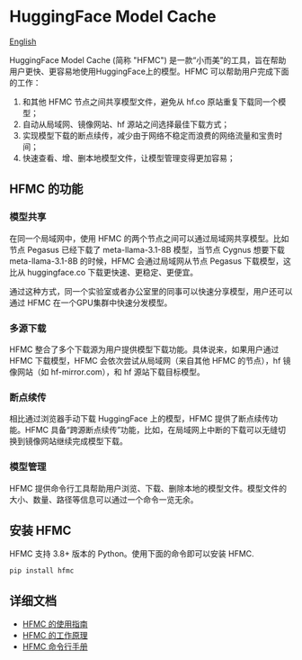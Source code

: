 
# HuggingFace Model Cache

[English](/README.md)

HuggingFace Model Cache (简称 "HFMC") 是一款“小而美”的工具，旨在帮助用户更快、更容易地使用HuggingFace上的模型。HFMC 可以帮助用户完成下面的工作：

1. 和其他 HFMC 节点之间共享模型文件，避免从 hf.co 原站重复下载同一个模型；
2. 自动从局域网、镜像网站、hf 源站之间选择最佳下载方式；
3. 实现模型下载的断点续传，减少由于网络不稳定而浪费的网络流量和宝贵时间；
4. 快速查看、增、删本地模型文件，让模型管理变得更加容易；

## HFMC 的功能

### 模型共享

在同一个局域网中，使用 HFMC 的两个节点之间可以通过局域网共享模型。比如节点 Pegasus 已经下载了 meta-llama-3.1-8B 模型，当节点 Cygnus 想要下载 meta-llama-3.1-8B 的时候，HFMC 会通过局域网从节点 Pegasus 下载模型，这比从 huggingface.co 下载更快速、更稳定、更便宜。

通过这种方式，同一个实验室或者办公室里的同事可以快速分享模型，用户还可以通过 HFMC 在一个GPU集群中快速分发模型。

### 多源下载

HFMC 整合了多个下载源为用户提供模型下载功能。具体说来，如果用户通过 HFMC 下载模型，HFMC 会依次尝试从局域网（来自其他 HFMC 的节点），hf 镜像网站（如 hf-mirror.com），和 hf 源站下载目标模型。

### 断点续传

相比通过浏览器手动下载 HuggingFace 上的模型，HFMC 提供了断点续传功能。HFMC 具备“跨源断点续传”功能，比如，在局域网上中断的下载可以无缝切换到镜像网站继续完成模型下载。

### 模型管理

HFMC 提供命令行工具帮助用户浏览、下载、删除本地的模型文件。模型文件的大小、数量、路径等信息可以通过一个命令一览无余。

## 安装 HFMC

HFMC 支持 3.8+ 版本的 Python。使用下面的命令即可以安装 HFMC.

    pip install hfmc

## 详细文档

- [HFMC 的使用指南](/doc/GUIDELINE.zh.md)
- [HFMC 的工作原理](/doc/ARCHITECTURE.zh.md)
- [HFMC 命令行手册](/doc/REFERENCE.zh.md)
